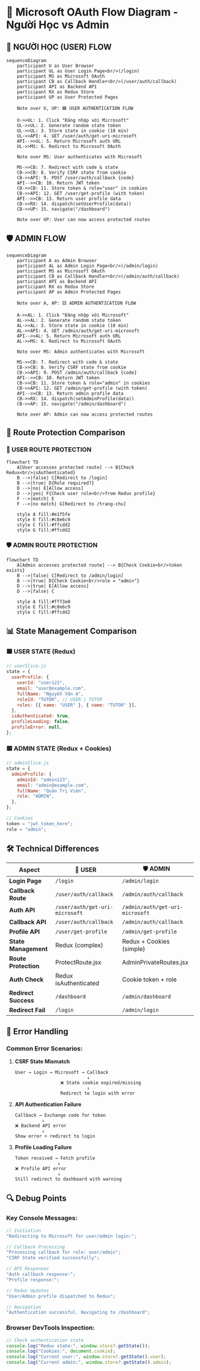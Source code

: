 # 🔄 Microsoft OAuth Flow Diagram - Người Học vs Admin

## 🎯 NGƯỜI HỌC (USER) FLOW

```mermaid
sequenceDiagram
    participant U as User Browser
    participant UL as User Login Page<br/>(/login)
    participant MS as Microsoft OAuth
    participant CB as Callback Handler<br/>(/user/auth/callback)
    participant API as Backend API
    participant RX as Redux Store
    participant UP as User Protected Pages

    Note over U, UP: 🟦 USER AUTHENTICATION FLOW

    U->>UL: 1. Click "Đăng nhập với Microsoft"
    UL->>UL: 2. Generate random state token
    UL->>UL: 3. Store state in cookie (10 min)
    UL->>API: 4. GET /user/auth/get-uri-microsoft
    API-->>UL: 5. Return Microsoft auth URL
    UL->>MS: 6. Redirect to Microsoft OAuth

    Note over MS: User authenticates with Microsoft

    MS->>CB: 7. Redirect with code & state
    CB->>CB: 8. Verify CSRF state from cookie
    CB->>API: 9. POST /user/auth/callback {code}
    API-->>CB: 10. Return JWT token
    CB->>CB: 11. Store token & role="user" in cookies
    CB->>API: 12. GET /user/get-profile (with token)
    API-->>CB: 13. Return user profile data
    CB->>RX: 14. dispatch(setUserProfile(data))
    CB->>UP: 15. navigate("/dashboard")

    Note over UP: User can now access protected routes
```

## 🛡️ ADMIN FLOW

```mermaid
sequenceDiagram
    participant A as Admin Browser
    participant AL as Admin Login Page<br/>(/admin/login)
    participant MS as Microsoft OAuth
    participant CB as Callback Handler<br/>(/admin/auth/callback)
    participant API as Backend API
    participant RX as Redux Store
    participant AP as Admin Protected Pages

    Note over A, AP: 🟨 ADMIN AUTHENTICATION FLOW

    A->>AL: 1. Click "Đăng nhập với Microsoft"
    AL->>AL: 2. Generate random state token
    AL->>AL: 3. Store state in cookie (10 min)
    AL->>API: 4. GET /admin/auth/get-uri-microsoft
    API-->>AL: 5. Return Microsoft auth URL
    AL->>MS: 6. Redirect to Microsoft OAuth

    Note over MS: Admin authenticates with Microsoft

    MS->>CB: 7. Redirect with code & state
    CB->>CB: 8. Verify CSRF state from cookie
    CB->>API: 9. POST /admin/auth/callback {code}
    API-->>CB: 10. Return JWT token
    CB->>CB: 11. Store token & role="admin" in cookies
    CB->>API: 12. GET /admin/get-profile (with token)
    API-->>CB: 13. Return admin profile data
    CB->>RX: 14. dispatch(setAdminProfile(data))
    CB->>AP: 15. navigate("/admin/dashboard")

    Note over AP: Admin can now access protected routes
```

## 🔐 Route Protection Comparison

### 👤 USER ROUTE PROTECTION

```mermaid
flowchart TD
    A[User accesses protected route] --> B{Check Redux<br/>isAuthenticated}
    B -->|false| C[Redirect to /login]
    B -->|true| D{Role required?}
    D -->|no| E[Allow access]
    D -->|yes| F{Check user role<br/>from Redux profile}
    F -->|match| E
    F -->|no match| G[Redirect to /trang-chu]

    style A fill:#e1f5fe
    style E fill:#c8e6c9
    style C fill:#ffcdd2
    style G fill:#ffcdd2
```

### 🛡️ ADMIN ROUTE PROTECTION

```mermaid
flowchart TD
    A[Admin accesses protected route] --> B{Check Cookie<br/>token exists}
    B -->|false| C[Redirect to /admin/login]
    B -->|true| D{Check Cookie<br/>role = "admin"}
    D -->|true| E[Allow access]
    D -->|false| C

    style A fill:#fff3e0
    style E fill:#c8e6c9
    style C fill:#ffcdd2
```

## 📊 State Management Comparison

### 🟦 USER STATE (Redux)

```javascript
// userSlice.js
state = {
  userProfile: {
    userId: "user123",
    email: "user@example.com",
    fullName: "Nguyễn Văn A",
    roleId: "TUTOR", // USER | TUTOR
    roles: [{ name: "USER" }, { name: "TUTOR" }],
  },
  isAuthenticated: true,
  profileLoading: false,
  profileError: null,
};
```

### 🟨 ADMIN STATE (Redux + Cookies)

```javascript
// adminSlice.js
state = {
  adminProfile: {
    adminId: "admin123",
    email: "admin@example.com",
    fullName: "Quản Trị Viên",
    role: "ADMIN",
  },
};

// Cookies
token = "jwt_token_here";
role = "admin";
```

## 🛠️ Technical Differences

| Aspect               | 👤 USER                        | 🛡️ ADMIN                        |
| -------------------- | ------------------------------ | ------------------------------- |
| **Login Page**       | `/login`                       | `/admin/login`                  |
| **Callback Route**   | `/user/auth/callback`          | `/admin/auth/callback`          |
| **Auth API**         | `/user/auth/get-uri-microsoft` | `/admin/auth/get-uri-microsoft` |
| **Callback API**     | `/user/auth/callback`          | `/admin/auth/callback`          |
| **Profile API**      | `/user/get-profile`            | `/admin/get-profile`            |
| **State Management** | Redux (complex)                | Redux + Cookies (simple)        |
| **Route Protection** | ProtectRoute.jsx               | AdminPrivateRoutes.jsx          |
| **Auth Check**       | Redux isAuthenticated          | Cookie token + role             |
| **Redirect Success** | `/dashboard`                   | `/admin/dashboard`              |
| **Redirect Fail**    | `/login`                       | `/admin/login`                  |

## 🔄 Error Handling

### Common Error Scenarios:

1. **CSRF State Mismatch**

   ```
   User → Login → Microsoft → Callback
                              ↓
                    ❌ State cookie expired/missing
                              ↓
                    Redirect to login with error
   ```

2. **API Authentication Failure**

   ```
   Callback → Exchange code for token
             ↓
   ❌ Backend API error
             ↓
   Show error + redirect to login
   ```

3. **Profile Loading Failure**
   ```
   Token received → Fetch profile
                   ↓
   ❌ Profile API error
                   ↓
   Still redirect to dashboard with warning
   ```

## 🔍 Debug Points

### Key Console Messages:

```javascript
// Initiation
"Redirecting to Microsoft for user/admin login:";

// Callback Processing
"Processing callback for role: user/admin";
"CSRF State verified successfully";

// API Responses
"Auth callback response:";
"Profile response:";

// Redux Updates
"User/Admin profile dispatched to Redux";

// Navigation
"Authentication successful. Navigating to /dashboard";
```

### Browser DevTools Inspection:

```javascript
// Check authentication state
console.log("Redux state:", window.store?.getState());
console.log("Cookies:", document.cookie);
console.log("Current user:", window.store?.getState().user);
console.log("Current admin:", window.store?.getState().admin);
```
